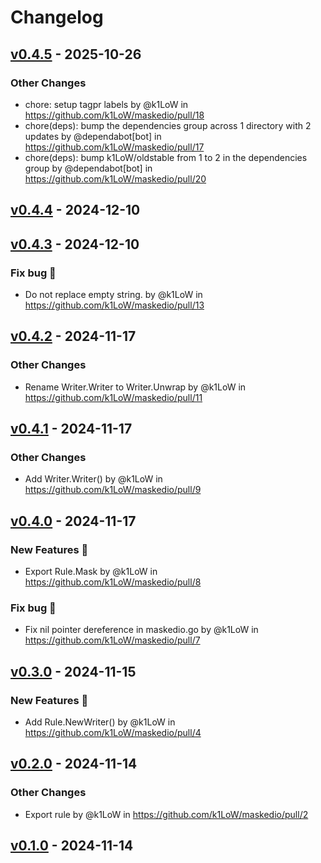 # Changelog

## [v0.4.5](https://github.com/k1LoW/maskedio/compare/v0.4.4...v0.4.5) - 2025-10-26
### Other Changes
- chore: setup tagpr labels by @k1LoW in https://github.com/k1LoW/maskedio/pull/18
- chore(deps): bump the dependencies group across 1 directory with 2 updates by @dependabot[bot] in https://github.com/k1LoW/maskedio/pull/17
- chore(deps): bump k1LoW/oldstable from 1 to 2 in the dependencies group by @dependabot[bot] in https://github.com/k1LoW/maskedio/pull/20

## [v0.4.4](https://github.com/k1LoW/maskedio/compare/v0.4.3...v0.4.4) - 2024-12-10

## [v0.4.3](https://github.com/k1LoW/maskedio/compare/v0.4.2...v0.4.3) - 2024-12-10
### Fix bug 🐛
- Do not replace empty string. by @k1LoW in https://github.com/k1LoW/maskedio/pull/13

## [v0.4.2](https://github.com/k1LoW/maskedio/compare/v0.4.1...v0.4.2) - 2024-11-17
### Other Changes
- Rename Writer.Writer to Writer.Unwrap by @k1LoW in https://github.com/k1LoW/maskedio/pull/11

## [v0.4.1](https://github.com/k1LoW/maskedio/compare/v0.4.0...v0.4.1) - 2024-11-17
### Other Changes
- Add Writer.Writer() by @k1LoW in https://github.com/k1LoW/maskedio/pull/9

## [v0.4.0](https://github.com/k1LoW/maskedio/compare/v0.3.0...v0.4.0) - 2024-11-17
### New Features 🎉
- Export Rule.Mask by @k1LoW in https://github.com/k1LoW/maskedio/pull/8
### Fix bug 🐛
- Fix nil pointer dereference in maskedio.go by @k1LoW in https://github.com/k1LoW/maskedio/pull/7

## [v0.3.0](https://github.com/k1LoW/maskedio/compare/v0.2.0...v0.3.0) - 2024-11-15
### New Features 🎉
- Add Rule.NewWriter() by @k1LoW in https://github.com/k1LoW/maskedio/pull/4

## [v0.2.0](https://github.com/k1LoW/maskedio/compare/v0.1.0...v0.2.0) - 2024-11-14
### Other Changes
- Export rule by @k1LoW in https://github.com/k1LoW/maskedio/pull/2

## [v0.1.0](https://github.com/k1LoW/maskedio/commits/v0.1.0) - 2024-11-14
